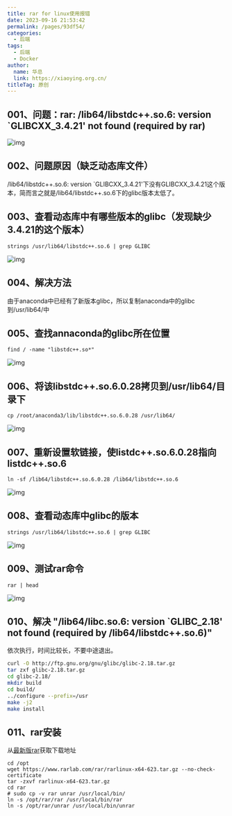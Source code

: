 ```yaml
---
title: rar for linux使用报错
date: 2023-09-16 21:53:42
permalink: /pages/93df54/
categories: 
  - 后端
tags: 
  - 后端
  - Docker
author: 
  name: 华总
  link: https://xiaoying.org.cn/
titleTag: 原创
---
```


## 001、问题：rar: /lib64/libstdc++.so.6: version `GLIBCXX_3.4.21' not found (required by rar)

![img](https://aurora-1258839075.cos.ap-shanghai.myqcloud.com/img/202309162154851.png?q-sign-algorithm=sha1&q-ak=AKIDlOsIWjolbMzQrQyRwNfoovASl088zhGh&q-sign-time=1694872454;8999999999&q-key-time=1694872454;8999999999&q-header-list=host&q-url-param-list=&q-signature=9b7a74fe1ee6f3b751d9e3e59b271e2967c12cc3)

## 002、问题原因（缺乏动态库文件）

/lib64/libstdc++.so.6: version `GLIBCXX_3.4.21'下没有GLIBCXX_3.4.21这个版本，简而言之就是/lib64/libstdc++.so.6下的glibc版本太低了。

## 003、查看动态库中有哪些版本的glibc（发现缺少3.4.21的这个版本）

```
strings /usr/lib64/libstdc++.so.6 | grep GLIBC
```

![img](https://aurora-1258839075.cos.ap-shanghai.myqcloud.com/img/202309162154457.png?q-sign-algorithm=sha1&q-ak=AKIDlOsIWjolbMzQrQyRwNfoovASl088zhGh&q-sign-time=1694872461;9000000000&q-key-time=1694872461;9000000000&q-header-list=host&q-url-param-list=&q-signature=930039d8f74656ca6ac370fff2816a430caa68b2)

## 004、解决方法

由于anaconda中已经有了新版本glibc，所以复制anaconda中的glibc到/usr/lib64/中

## 005、查找annaconda的glibc所在位置

```
find / -name "libstdc++.so*"
```

![img](https://aurora-1258839075.cos.ap-shanghai.myqcloud.com/img/202309162154802.png?q-sign-algorithm=sha1&q-ak=AKIDlOsIWjolbMzQrQyRwNfoovASl088zhGh&q-sign-time=1694872465;8999999999&q-key-time=1694872465;8999999999&q-header-list=host&q-url-param-list=&q-signature=fa3c44ab00e76715dd84cdd6c687d3b5203513a8)

## 006、将该libstdc++.so.6.0.28拷贝到/usr/lib64/目录下

```
cp /root/anaconda3/lib/libstdc++.so.6.0.28 /usr/lib64/
```

![img](https://aurora-1258839075.cos.ap-shanghai.myqcloud.com/img/202309162154837.png?q-sign-algorithm=sha1&q-ak=AKIDlOsIWjolbMzQrQyRwNfoovASl088zhGh&q-sign-time=1694872468;8999999999&q-key-time=1694872468;8999999999&q-header-list=host&q-url-param-list=&q-signature=6d2fe60ac083fdd9ecae44bc9e73ac0d188d1ae7)

## 007、重新设置软链接，使listdc++.so.6.0.28指向listdc++.so.6

```
ln -sf /lib64/libstdc++.so.6.0.28 /lib64/libstdc++.so.6
```

![img](https://aurora-1258839075.cos.ap-shanghai.myqcloud.com/img/202309162154867.png?q-sign-algorithm=sha1&q-ak=AKIDlOsIWjolbMzQrQyRwNfoovASl088zhGh&q-sign-time=1694872471;8999999999&q-key-time=1694872471;8999999999&q-header-list=host&q-url-param-list=&q-signature=0be648dbd70f3b3bfcb6ad318a6ff81ea2148b10)

## 008、查看动态库中glibc的版本

```
strings /usr/lib64/libstdc++.so.6 | grep GLIBC
```

![img](https://aurora-1258839075.cos.ap-shanghai.myqcloud.com/img/202309162154827.png?q-sign-algorithm=sha1&q-ak=AKIDlOsIWjolbMzQrQyRwNfoovASl088zhGh&q-sign-time=1694872474;8999999999&q-key-time=1694872474;8999999999&q-header-list=host&q-url-param-list=&q-signature=8da97efd93aac6db995618b582e8745366ee32d6)

## 009、测试rar命令

```
rar | head
```

![img](https://aurora-1258839075.cos.ap-shanghai.myqcloud.com/img/202309162154973.png?q-sign-algorithm=sha1&q-ak=AKIDlOsIWjolbMzQrQyRwNfoovASl088zhGh&q-sign-time=1694872477;8999999999&q-key-time=1694872477;8999999999&q-header-list=host&q-url-param-list=&q-signature=7b3b4006e1c0b9c863140aba065a6c6af7e2499a)

## 010、解决 "/lib64/libc.so.6: version `GLIBC_2.18' not found (required by /lib64/libstdc++.so.6)"

依次执行，时间比较长，不要中途退出。

```bash
curl -O http://ftp.gnu.org/gnu/glibc/glibc-2.18.tar.gz
tar zxf glibc-2.18.tar.gz 
cd glibc-2.18/
mkdir build
cd build/
../configure --prefix=/usr
make -j2
make install
```

## 011、rar安装

从[最新版rar](https://www.rarlab.com/download.htm)获取下载地址

```shell
cd /opt
wget https://www.rarlab.com/rar/rarlinux-x64-623.tar.gz --no-check-certificate
tar -zxvf rarlinux-x64-623.tar.gz
cd rar
# sudo cp -v rar unrar /usr/local/bin/
ln -s /opt/rar/rar /usr/local/bin/rar
ln -s /opt/rar/unrar /usr/local/bin/unrar
```

